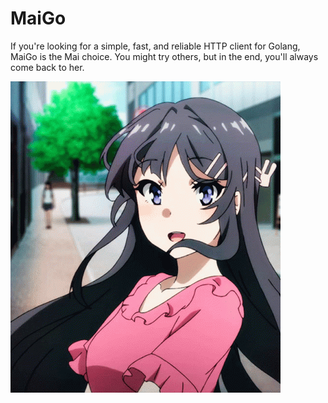 # MaiGo

If you're looking for a simple, fast, and reliable HTTP client for Golang, MaiGo is the Mai choice. You might try others, but in the end, you'll always come back to her.

![Mai Sakurajima](./docs/assets/mai-sakurajima-432-x-498.gif)
